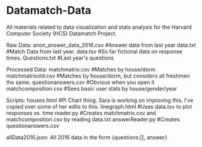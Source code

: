 # Datamatch-Data
All materials related to data visualization and stats analysis for the Harvard Computer Society (HCS) Datamatch Project.

Raw Data:
anon_answer_data_2016.csv #Answer data from last year
data.txt #Match Data from last year.
data.tsv #So far fictional data on response times.
Questions.txt #Last year's questions

Processed Data:
matchmatrix.csv #Matches by house/dorm
matchmatrixold.csv #Matches by house/dorm, but considers all freshmen the same.
questionanswers.csv #Obvious when you open it
matchcomposition.csv #Sees basic user stats by house/gender/year

Scripts:
houses.html #Pi Chart thing.  Sara is working on improving this.  I've copied over some of her edits to this.
linegraph.html #Uses data.tsv to plot responses vs. time
reader.py #Creates matchmatrix.csv and matchcomposition.csv by reading data.txt
answerReader.py #Creates questionanswers.csv


allData2016.json: All 2016 data in the form
{questions:[],
 answer}